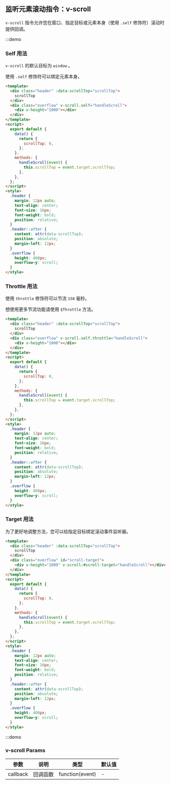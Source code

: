 ## 监听元素滚动指令：v-scroll

`v-scroll` 指令允许您在窗口、指定目标或元素本身（使用 `.self` 修饰符）滚动时提供回调。

:::demo

### Self 用法

`v-scroll` 的默认目标为 `window` 。

使用 `.self` 修饰符可以绑定元素本身。

```html
<template>
  <div class="header" :data-scrollTop="scrollTop">
    scrollTop
  </div>
  <div class="overflow" v-scroll.self="handleScroll">
    <div v-height="1000"></div>
  </div>
</template>
<script>
  export default {
    data() {
      return {
        scrollTop: 0,
      };
    },
    methods: {
      handleScroll(event) {
        this.scrollTop = event.target.scrollTop;
      },
    },
  };
</script>
<style>
  .header {
    margin: 12px auto;
    text-align: center;
    font-size: 16px;
    font-weight: bold;
    position: relative;
  }
  .header::after {
    content: attr(data-scrollTop);
    position: absolute;
    margin-left: 12px;
  }
  .overflow {
    height: 400px;
    overflow-y: scroll;
  }
</style>
```

### Throttle 用法

使用 `throttle` 修饰符可以节流 `150` 毫秒。

想使用更多节流功能请使用 `$Throttle` 方法。

```html
<template>
  <div class="header" :data-scrollTop="scrollTop">
    scrollTop
  </div>
  <div class="overflow" v-scroll.self.throttle="handleScroll">
    <div v-height="1000"></div>
  </div>
</template>
<script>
  export default {
    data() {
      return {
        scrollTop: 0,
      };
    },
    methods: {
      handleScroll(event) {
        this.scrollTop = event.target.scrollTop;
      },
    },
  };
</script>
<style>
  .header {
    margin: 12px auto;
    text-align: center;
    font-size: 16px;
    font-weight: bold;
    position: relative;
  }
  .header::after {
    content: attr(data-scrollTop);
    position: absolute;
    margin-left: 12px;
  }
  .overflow {
    height: 400px;
    overflow-y: scroll;
  }
</style>
```

### Target 用法

为了更好地调整方法，您可以给指定目标绑定滚动事件监听器。

```html
<template>
  <div class="header" :data-scrollTop="scrollTop">
    scrollTop
  </div>
  <div class="overflow" id="scroll-target">
    <div v-height="1000" v-scroll:#scroll-target="handleScroll"></div>
  </div>
</template>
<script>
  export default {
    data() {
      return {
        scrollTop: 0,
      };
    },
    methods: {
      handleScroll(event) {
        this.scrollTop = event.target.scrollTop;
      },
    },
  };
</script>
<style>
  .header {
    margin: 12px auto;
    text-align: center;
    font-size: 16px;
    font-weight: bold;
    position: relative;
  }
  .header::after {
    content: attr(data-scrollTop);
    position: absolute;
    margin-left: 12px;
  }
  .overflow {
    height: 400px;
    overflow-y: scroll;
  }
</style>
```

:::demo

### v-scroll Params

| 参数     | 说明     | 类型            | 默认值 |
| -------- | -------- | --------------- | ------ |
| callback | 回调函数 | function(event) | -      |
